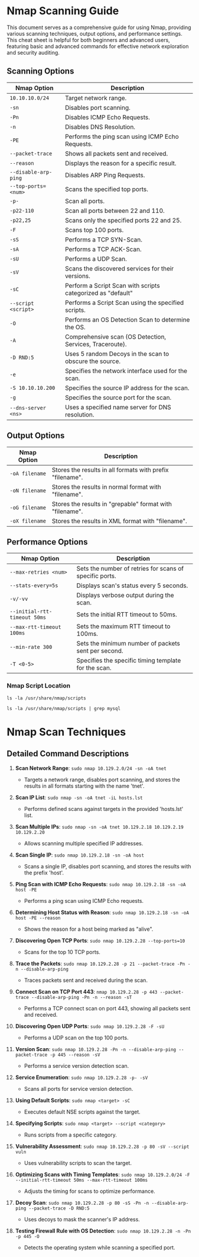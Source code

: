 # Nmap Scanning Guide

This document serves as a comprehensive guide for using Nmap, providing various scanning techniques, output options, and performance settings. This cheat sheet is helpful for both beginners and advanced users, featuring basic and advanced commands for effective network exploration and security auditing.

## Scanning Options

| **Nmap Option**          | **Description**                                             |
|--------------------------|-------------------------------------------------------------|
| `10.10.10.0/24`          | Target network range.                                       |
| `-sn`                    | Disables port scanning.                                     |
| `-Pn`                    | Disables ICMP Echo Requests.                                |
| `-n`                     | Disables DNS Resolution.                                    |
| `-PE`                    | Performs the ping scan using ICMP Echo Requests.            |
| `--packet-trace`         | Shows all packets sent and received.                        |
| `--reason`               | Displays the reason for a specific result.                  |
| `--disable-arp-ping`     | Disables ARP Ping Requests.                                 |
| `--top-ports=<num>`      | Scans the specified top ports.                              |
| `-p-`                    | Scan all ports.                                             |
| `-p22-110`               | Scan all ports between 22 and 110.                          |
| `-p22,25`                | Scans only the specified ports 22 and 25.                   |
| `-F`                     | Scans top 100 ports.                                        |
| `-sS`                    | Performs a TCP SYN-Scan.                                    |
| `-sA`                    | Performs a TCP ACK-Scan.                                    |
| `-sU`                    | Performs a UDP Scan.                                        |
| `-sV`                    | Scans the discovered services for their versions.           |
| `-sC`                    | Perform a Script Scan with scripts categorized as "default" |
| `--script <script>`      | Performs a Script Scan using the specified scripts.         |
| `-O`                     | Performs an OS Detection Scan to determine the OS.          |
| `-A`                     | Comprehensive scan (OS Detection, Services, Traceroute).    |
| `-D RND:5`               | Uses 5 random Decoys in the scan to obscure the source.     |
| `-e`                     | Specifies the network interface used for the scan.          |
| `-S 10.10.10.200`        | Specifies the source IP address for the scan.               |
| `-g`                     | Specifies the source port for the scan.                     |
| `--dns-server <ns>`      | Uses a specified name server for DNS resolution.            |

## Output Options

| **Nmap Option**  | **Description**                                        |
|------------------|--------------------------------------------------------|
| `-oA filename`   | Stores the results in all formats with prefix "filename". |
| `-oN filename`   | Stores the results in normal format with "filename".   |
| `-oG filename`   | Stores the results in "grepable" format with "filename". |
| `-oX filename`   | Stores the results in XML format with "filename".       |

## Performance Options

| **Nmap Option**               | **Description**                                      |
|-------------------------------|------------------------------------------------------|
| `--max-retries <num>`         | Sets the number of retries for scans of specific ports. |
| `--stats-every=5s`            | Displays scan's status every 5 seconds.              |
| `-v/-vv`                      | Displays verbose output during the scan.             |
| `--initial-rtt-timeout 50ms`  | Sets the initial RTT timeout to 50ms.                |
| `--max-rtt-timeout 100ms`     | Sets the maximum RTT timeout to 100ms.               |
| `--min-rate 300`              | Sets the minimum number of packets sent per second.  |
| `-T <0-5>`                    | Specifies the specific timing template for the scan. |

### Nmap Script Location

`ls -la /usr/share/nmap/scripts`

`ls -la /usr/share/nmap/scripts | grep mysql`


# Nmap Scan Techniques

## Detailed Command Descriptions

1. **Scan Network Range**: `sudo nmap 10.129.2.0/24 -sn -oA tnet`
    - Targets a network range, disables port scanning, and stores the results in all formats starting with the name 'tnet'.

2. **Scan IP List**: `sudo nmap -sn -oA tnet -iL hosts.lst`
    - Performs defined scans against targets in the provided 'hosts.lst' list.

3. **Scan Multiple IPs**: `sudo nmap -sn -oA tnet 10.129.2.18 10.129.2.19 10.129.2.20`
    - Allows scanning multiple specified IP addresses.

4. **Scan Single IP**: `sudo nmap 10.129.2.18 -sn -oA host`
    - Scans a single IP, disables port scanning, and stores the results with the prefix 'host'.

5. **Ping Scan with ICMP Echo Requests**: `sudo nmap 10.129.2.18 -sn -oA host -PE`
    - Performs a ping scan using ICMP Echo requests.

6. **Determining Host Status with Reason**: `sudo nmap 10.129.2.18 -sn -oA host -PE --reason`
    - Shows the reason for a host being marked as "alive".

7. **Discovering Open TCP Ports**: `sudo nmap 10.129.2.28 --top-ports=10`
    - Scans for the top 10 TCP ports.

8. **Trace the Packets**: `sudo nmap 10.129.2.28 -p 21 --packet-trace -Pn -n --disable-arp-ping`
    - Traces packets sent and received during the scan.

9. **Connect Scan on TCP Port 443**: `nmap 10.129.2.28 -p 443 --packet-trace --disable-arp-ping -Pn -n --reason -sT`
    - Performs a TCP connect scan on port 443, showing all packets sent and received.

10. **Discovering Open UDP Ports**: `sudo nmap 10.129.2.28 -F -sU`
    - Performs a UDP scan on the top 100 ports.

11. **Version Scan**: `sudo nmap 10.129.2.28 -Pn -n --disable-arp-ping --packet-trace -p 445 --reason -sV`
    - Performs a service version detection scan.

12. **Service Enumeration**: `sudo nmap 10.129.2.28 -p- -sV`
    - Scans all ports for service version detection.

13. **Using Default Scripts**: `sudo nmap <target> -sC`
    - Executes default NSE scripts against the target.

14. **Specifying Scripts**: `sudo nmap <target> --script <category>`
    - Runs scripts from a specific category.

15. **Vulnerability Assessment**: `sudo nmap 10.129.2.28 -p 80 -sV --script vuln`
    - Uses vulnerability scripts to scan the target.

16. **Optimizing Scans with Timing Templates**: `sudo nmap 10.129.2.0/24 -F --initial-rtt-timeout 50ms --max-rtt-timeout 100ms`
    - Adjusts the timing for scans to optimize performance.

17. **Decoy Scan**: `sudo nmap 10.129.2.28 -p 80 -sS -Pn -n --disable-arp-ping --packet-trace -D RND:5`
    - Uses decoys to mask the scanner's IP address.

18. **Testing Firewall Rule with OS Detection**: `sudo nmap 10.129.2.28 -n -Pn -p 445 -O`
    - Detects the operating system while scanning a specified port.


